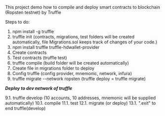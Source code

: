 This project demo how to compile and deploy smart contracts to blockchain (Ropsten testnet) by Truffle

Steps to do:
1. npm install -g truffle
2. truffle init 
(contracts, migrations, test folders will be created automatically, file Migrations.sol keeps track of changes of your code.)
3. npm install truffle truffle-hdwallet-provider
4. Create contracts
5. Test contracts (truffle test)
6. truffle compile
(build folder will be created automatically)
7. Create file in migrations folder to deploy 
8. Config truffle (config provider, mnemonic, network, infura)
9. truffle migrate --network ropsten (truffle deploy = truffle migrate)

***Deploy to dev network of truffle***

9.1. truffle develop
(10 accounts, 10 addresses, mnemonic will be supplied automatically)
10.1. compile
11.1. test
12.1. migrate (or deploy)
13.1. ".exit" to end truffle(develop)

